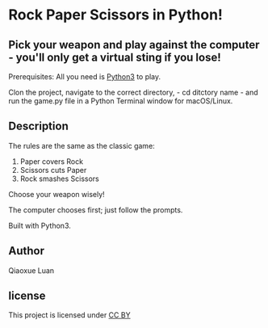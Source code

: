 
# Rock Paper Scissors in Python!

## Pick your weapon and play against the computer - you'll only get a virtual sting if you lose!

Prerequisites: All you need is [Python3](https://www.python.org/) to play.

Clon the project, navigate to the correct directory, - cd ditctory name - and run the game.py file in a Python Terminal window for macOS/Linux.

## Description
The rules are the same as the classic game:

1. Paper covers Rock
2. Scissors cuts Paper
3. Rock smashes Scissors

Choose your weapon wisely!

The computer chooses first; just follow the prompts.

Built with Python3.

## Author
Qiaoxue Luan

## license
This project is licensed under [CC BY](https://creativecommons.org/licenses/)